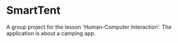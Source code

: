 # SmartTent
A group project for the lesson 'Human-Computer Interaction'. The application is about a camping app.

